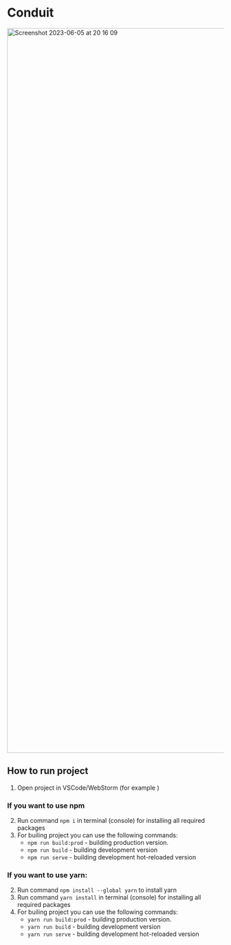 # Conduit
<img width="1680" alt="Screenshot 2023-06-05 at 20 16 09" src="https://github.com/strapko-dev/Conduit/assets/105553239/a3348380-3160-4f1a-bfd2-88b99a6644a4">

## How to run project

1. Open project in VSCode/WebStorm (for example )

  ### If you want to use npm

2. Run command `npm i` in terminal (console) for installing all required packages
3. For builing project you can use the following commands:
   - `npm run build:prod` - building production version.
   - `npm run build` - building development version
   - `npm run serve` - building development hot-reloaded version

  ### If you want to use yarn:

2. Run command `npm install --global yarn` to install yarn
3. Run command `yarn install` in terminal (console) for installing all required packages
4. For builing project you can use the following commands:
   - `yarn run build:prod` - building production version.
   - `yarn run build` - building development version
   - `yarn run serve` - building development hot-reloaded version
